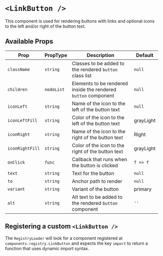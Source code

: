 # `<LinkButton />`

This component is used for rendering buttons with links and optional icons to the left and/or right of the button text.

## Available Props

| Prop            | PropType   | Description                                                    | Default   |
| --------------- | ---------- | -------------------------------------------------------------- | --------- |
| `className`     | `string`   | Classes to be added to the rendered `button` class list        | `null`    |
| `children`      | `nodeList` | Elements to be rendered inside the rendered `button` component | `null`    |
| `iconLeft`      | `string`   | Name of the icon to the left of the button text                | `null`    |
| `iconLeftFill`  | `string`   | Color of the icon to the left of the button text               | grayLight |
| `iconRight`     | `string`   | Name of the icon to the right of the button text               | Right     |
| `iconRightFill` | `string`   | Color of the icon to the right of the button text              | grayLight |
| `onClick`       | `func`     | Callback that runs when the button is clicked                  | `f => f`  |
| `text`          | `string`   | Text for the button                                            | `null`    |
| `to`            | `string`   | Anchor path to render                                          | `null`    |
| `variant`       | `string`   | Variant of the button                                          | primary   |
| `alt`           | `string`   | Alt text to be added to the rendered `button` component        | `''`      |

## Registering a custom `<LinkButton />`

The `RegistryLoader` will look for a component registered at `components.registry.LinkButton` and expects the key `import` to return a function that uses dynamic import syntax.
